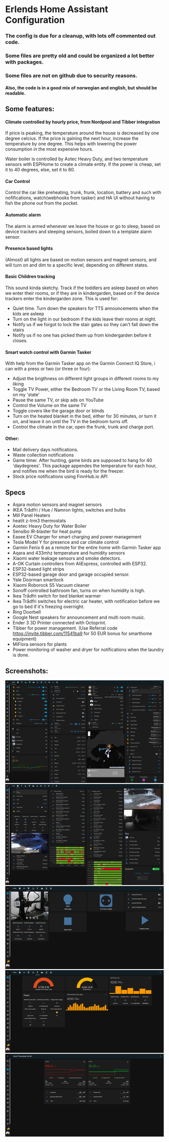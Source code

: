 # Erlends Home Assistant Configuration

### The config is due for a cleanup, with lots off commented out code.
### Some files are pretty old and could be organized a lot better with packages.



### Some files are not on github due to security reasons.
#### Also, the code is in a good mix of norwegian and english, but should be readable. 

## Some features:

#### Climate controlled by hourly price, from Nordpool and Tibber integration
If price is peaking, the temperature around the house is decreased by one degree celcius. If the price is gaining the next hour, increase the temperature by one degree.
This helps with lowering the power consumption in the most expensive hours.

Water boiler is controlled by Aotec Heavy Duty, and two temperature sensors with ESPHome to create a climate entity. If the power is cheap, set it to 40 degrees, else, set it to 80.

#### Car Control
Control the car like preheating, trunk, frunk, location, battery and such with nofifications, watch(webhooks from tasker) and HA UI without having to fish the phone out from the pocket.

#### Automatic alarm
The alarm is armed whenever we leave the house or go to sleep, based on device trackers and sleeping sensors, boiled down to a template alarm sensor.

#### Presence based lights
(Almost) all lights are based on motion sensors and magnet sensors, and will turn on and dim to a specific level, depending on different states.

#### Basic Children tracking
This sound kinda sketchy.
Track if the toddlers are asleep based on when we enter their rooms, or if they are in kindergarden, based on if the device trackers enter the kindergarden zone.
This is used for:
- Quiet time. Turn down the speakers for TTS announcements when the kids are asleep 
- Turn on the light in our bedroom if the kids leave their rooms at night.  
- Notify us if we forgot to lock the stair gates so they can't fall down the stairs
- Notify us if no one has picked them up from kindergarden before it closes.


#### Smart watch control with Garmin Tasker
With help from the Garmin Tasker app on the Garmin Connect IQ Store, i can with a press or two (or three or four):
- Adjust the brigthness on different light groups in different rooms to my liking
- Toggle TV Power,  either the Bedroom TV or the Living Room TV, based on my 'state'
- Pause the same TV, or skip ads on YouTube
- Control the Volume on the same TV
- Toggle covers like the garage door or blinds
- Turn on the heated blanket in the bed, either for 30 minutes, or turn it on, and leave it on until the TV in the bedroom turns off.
- Control the climate in the car, open the frunk, trunk and charge port.

#### Other:
- Mail delivery days notifications.
- Waste collection notifications
- Game timer. After hunting, game birds are supposed to hang for 40 'daydegrees'. This package appendes the temperature for each hour, and notifies me when the bird is ready for the freezer.
- Stock price notifications using FinnHub.io API


## Specs

- Aqara motion sensors and magnet sensors
- IKEA Trådfri / Hue / Namron lights, switches and bulbs
- Mill Panel Heaters
- heatit z-trm3 thermostats
- Aoetec Heavy Duty for Water Boiler
- Sensibo IR-blaster for heat pump
- Easee EV Charger for smart charging and power management
- Tesla Model Y for presence and car climate control
- Garmin Fenix 6 as a remote for the entire home with Garmin Tasker app
- Aqara and 433mhz temperature and humidity sensors
- Xiaomi water leakage sensors and smoke detectors.
- A-OK Curtain controllers from AliExpress, controlled with ESP32.
- ESP32-based light strips
- ESP32-based garage door and garage occupied sensor.
- Yale Doorman smartlock
- Xiaomi Roborock S5 Vacuum cleaner
- Sonoff controlled bathroom fan, turns on when humidity is high.
- Ikea Trådfri switch for bed blanket warmer 
- Ikea Trådfri switches for electric car heater, with notification before we go to bed if it's freezing overnight.
- Ring Doorbell
- Google Nest speakers for announcement and multi room music.
- Ender 3 3D Printer connected with Octoprint.
- Tibber for power management. (Use Referral code https://invite.tibber.com/11541ba9 for 50 EUR bonus for smarthome equipment)
- MiFlora sensors for plants
- Power monitoring of washer and dryer for notifications when the laundry is done.


## Screenshots: 

![Home](screenshotHome.png)
![Security](screenshotSecurity.png)
![Printer](screenshotPrinter.png)
![Power](screenshotpower.png)
![Stocks](screenshotStocks.png)
